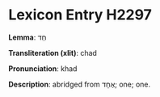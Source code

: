 # Lexicon Entry H2297

**Lemma**: חַד

**Transliteration (xlit)**: chad

**Pronunciation**: khad

**Description**:
abridged from אֶחָד; one; one.
